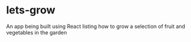 # lets-grow
An app being built using React listing how to grow a selection of fruit and vegetables in the garden

